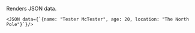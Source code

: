 Renders JSON data.

```
<JSON data={`{name: "Tester McTester", age: 20, location: "The North Pole"}`}/>
```